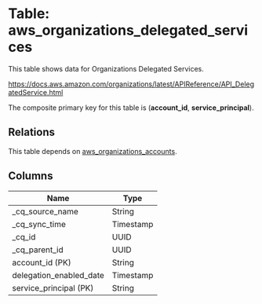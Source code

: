 # Table: aws_organizations_delegated_services

This table shows data for Organizations Delegated Services.

https://docs.aws.amazon.com/organizations/latest/APIReference/API_DelegatedService.html

The composite primary key for this table is (**account_id**, **service_principal**).

## Relations

This table depends on [aws_organizations_accounts](aws_organizations_accounts).

## Columns

| Name          | Type          |
| ------------- | ------------- |
|_cq_source_name|String|
|_cq_sync_time|Timestamp|
|_cq_id|UUID|
|_cq_parent_id|UUID|
|account_id (PK)|String|
|delegation_enabled_date|Timestamp|
|service_principal (PK)|String|